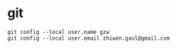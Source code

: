 # git

```shell
git config --local user.name gzw
git config --local user.email zhiwen.gaul@gmail.com
```
